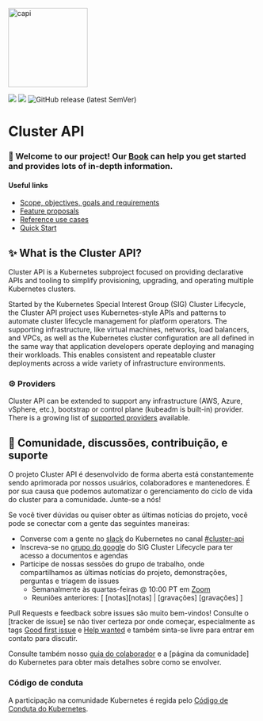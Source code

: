 <a href="https://cluster-api.sigs.k8s.io"><img alt="capi" src="./logos/kubernetes-cluster-logos_final-02.svg" width="160x" /></a>
<p>
<a href="https://godoc.org/sigs.k8s.io/cluster-api"><img src="https://godoc.org/sigs.k8s.io/cluster-api?status.svg"></a>
<!-- join kubernetes slack channel for cluster-api -->
<a href="http://slack.k8s.io/">
<img src="https://img.shields.io/badge/join%20slack-%23cluster--api-brightgreen"></a>
<!-- latest stable release badge -->
<img alt="GitHub release (latest SemVer)" src="https://img.shields.io/github/v/release/kubernetes-sigs/cluster-api">
</p>

# Cluster API

### 👋 Welcome to our project! Our [Book](https://cluster-api.sigs.k8s.io) can help you get started and provides lots of in-depth information.

#### Useful links
- [Scope, objectives, goals and requirements](./docs/scope-and-objectives.md)
- [Feature proposals](./docs/proposals)
- [Reference use cases](./docs/staging-use-cases.md)
- [Quick Start](https://cluster-api.sigs.k8s.io/user/quick-start.html)

## ✨ What is the Cluster API?

Cluster API is a Kubernetes subproject focused on providing declarative APIs and tooling to simplify provisioning, upgrading, and operating multiple Kubernetes clusters.

Started by the Kubernetes Special Interest Group (SIG) Cluster Lifecycle, the Cluster API project uses Kubernetes-style APIs and patterns to automate cluster lifecycle management for platform operators. The supporting infrastructure, like virtual machines, networks, load balancers, and VPCs, as well as the Kubernetes cluster configuration are all defined in the same way that application developers operate deploying and managing their workloads. This enables consistent and repeatable cluster deployments across a wide variety of infrastructure environments.

### ⚙️ Providers

Cluster API can be extended to support any infrastructure (AWS, Azure, vSphere, etc.), bootstrap or control plane (kubeadm is built-in) provider. There is a growing list of [supported providers](https://cluster-api.sigs.k8s.io/reference/providers.html) available.

<!-- ANCHOR: Community -->

## 🤗 Comunidade, discussões, contribuição, e suporte

O projeto Cluster API é desenvolvido de forma aberta está constantemente sendo aprimorada por nossos usuários, colaboradores e mantenedores. É por sua causa que podemos automatizar o gerenciamento do ciclo de vida do cluster para a comunidade. Junte-se a nós!

Se você tiver dúvidas ou quiser obter as últimas notícias do projeto, você pode se conectar com a gente das seguintes maneiras:

- Converse com a gente no [slack](http://slack.k8s.io/) do Kubernetes no canal [#cluster-api][#cluster-api slack]
- Inscreva-se no [grupo do google]((https://groups.google.com/forum/#!forum/kubernetes-sig-cluster-lifecycle)) do SIG Cluster Lifecycle para ter acesso a documentos e agendas
- Participe de nossas sessões do grupo de trabalho, onde compartilhamos as últimas notícias do projeto, demonstrações, perguntas e triagem de issues
    - Semanalmente às quartas-feiras @ 10:00 PT em [Zoom][zoomMeeting]
    - Reuniões anteriores: [ [notas][notas] | [gravações] [gravações] ]

Pull Requests e feedback sobre issues são muito bem-vindos!
Consulte o [tracker de issue] se não tiver certeza por onde começar, especialmente as tags [Good first issue] e [Help wanted] e
também sinta-se livre para entrar em contato para discutir.

Consulte também nosso [guia do colaborador](CONTRIBUTING.md) e a [página da comunidade] do Kubernetes para obter mais detalhes sobre como se envolver.

### Código de conduta

A participação na comunidade Kubernetes é regida pelo [Código de Conduta do Kubernetes](code-of-conduct.md).

[community page]: https://kubernetes.io/community
[notes]: https://docs.google.com/document/d/1ushaVqAKYnZ2VN_aa3GyKlS4kEd6bSug13xaXOakAQI
[recordings]: https://www.youtube.com/playlist?list=PL69nYSiGNLP29D0nYgAGWt1ZFqS9Z7lw4
[zoomMeeting]: https://zoom.us/j/861487554
[implementerNotes]: https://docs.google.com/document/d/1IZ2-AZhe4r3CYiJuttyciS7bGZTTx4iMppcA8_Pr3xE/edit
[providerZoomMeetingTues]: https://zoom.us/j/140808484
[providerZoomMeetingWed]: https://zoom.us/j/424743530
[issue tracker]: https://github.com/kubernetes-sigs/cluster-api/issues
[#cluster-api slack]: https://kubernetes.slack.com/archives/C8TSNPY4T
[Good first issue]: https://github.com/kubernetes-sigs/cluster-api/issues?q=is%3Aopen+is%3Aissue+label%3A%22good+first+issue%22
[Help wanted]: https://github.com/kubernetes-sigs/cluster-api/issues?utf8=%E2%9C%93&q=is%3Aopen+is%3Aissue+label%3A%22help+wanted%22+

<!-- ANCHOR_END: Community -->
